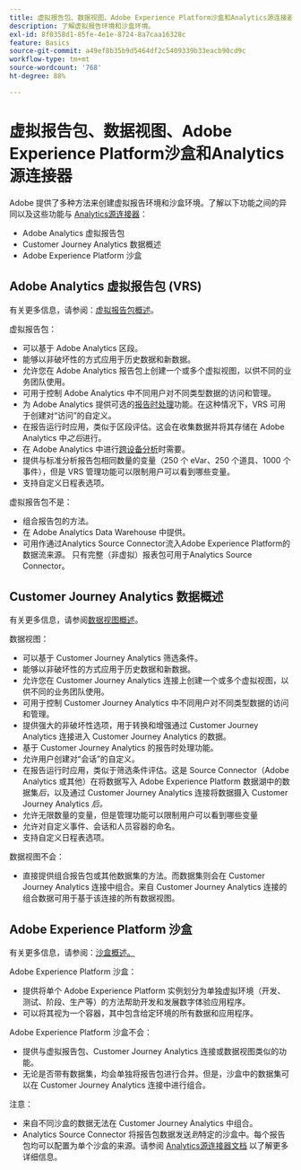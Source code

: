 ```yaml
---
title: 虚拟报告包、数据视图、Adobe Experience Platform沙盒和Analytics源连接器
description: 了解虚拟报告环境和沙盒环境。
exl-id: 8f0358d1-85fe-4e1e-8724-8a7caa16328c
feature: Basics
source-git-commit: a49ef8b35b9d5464df2c5409339b33eacb90cd9c
workflow-type: tm+mt
source-wordcount: '768'
ht-degree: 88%

---
```


# 虚拟报告包、数据视图、Adobe Experience Platform沙盒和Analytics源连接器

Adobe 提供了多种方法来创建虚拟报告环境和沙盒环境。了解以下功能之间的异同以及这些功能与 [Analytics源连接器](https://experienceleague.adobe.com/docs/experience-platform/sources/ui-tutorials/create/adobe-applications/analytics.html?lang=zh-Hans)：

* Adobe Analytics 虚拟报告包
* Customer Journey Analytics 数据概述
* Adobe Experience Platform 沙盒

## Adobe Analytics 虚拟报告包 (VRS)

有关更多信息，请参阅：[虚拟报告包概述](https://experienceleague.adobe.com/docs/analytics/components/virtual-report-suites/vrs-about.html?lang=zh-Hans)。

虚拟报告包：

* 可以基于 Adobe Analytics 区段。
* 能够以非破坏性的方式应用于历史数据和新数据。
* 允许您在 Adobe Analytics 报告包上创建一个或多个虚拟视图，以供不同的业务团队使用。
* 可用于控制 Adobe Analytics 中不同用户对不同类型数据的访问和管理。
* 为 Adobe Analytics 提供可选的[报告时处理](https://experienceleague.adobe.com/docs/analytics/components/virtual-report-suites/vrs-report-time-processing.html?lang=zh-Hans)功能。在这种情况下，VRS 可用于创建对“访问”的自定义。
* 在报告运行时应用，类似于区段评估。这会在收集数据并将其存储在 Adobe Analytics 中&#x200B;_之后_&#x200B;进行。
* 在 Adobe Analytics 中进行[跨设备分析](https://experienceleague.adobe.com/docs/analytics/components/cda/overview.html?lang=zh-Hans)时需要。
* 提供与标准分析报告包相同数量的变量（250 个 eVar、250 个道具、1000 个事件），但是 VRS 管理功能可以限制用户可以看到哪些变量。
* 支持自定义日程表选项。

虚拟报告包不是：

* 组合报告包的方法。
* 在 Adobe Analytics Data Warehouse 中提供。
* 可用作通过Analytics Source Connector流入Adobe Experience Platform的数据流来源。 只有完整（非虚拟）报表包可用于Analytics Source Connector。


## Customer Journey Analytics 数据概述

有关更多信息，请参阅[数据视图概述](https://experienceleague.adobe.com/docs/analytics-platform/using/cja-dataviews/data-views.html?lang=zh-Hans)。

数据视图：

* 可以基于 Customer Journey Analytics 筛选条件。
* 能够以非破坏性的方式应用于历史数据和新数据。
* 允许您在 Customer Journey Analytics 连接上创建一个或多个虚拟视图，以供不同的业务团队使用。
* 可用于控制 Customer Journey Analytics 中不同用户对不同类型数据的访问和管理。
* 提供强大的非破坏性选项，用于转换和增强通过 Customer Journey Analytics 连接进入 Customer Journey Analytics 的数据。
* 基于 Customer Journey Analytics 的报告时处理功能。
* 允许用户创建对“会话”的自定义。
* 在报告运行时应用，类似于筛选条件评估。这是 Source Connector（Adobe Analytics 或其他）在将数据写入 Adobe Experience Platform 数据湖中的数据集&#x200B;_后_，以及通过 Customer Journey Analytics 连接将数据摄入 Customer Journey Analytics _后。_
* 允许无限数量的变量，但是管理功能可以限制用户可以看到哪些变量
* 允许对自定义事件、会话和人员容器的命名。
* 支持自定义日程表选项。

数据视图不会：

* 直接提供组合报告包或其他数据集的方法。而数据集则会在 Customer Journey Analytics 连接中组合。来自 Customer Journey Analytics 连接的组合数据可用于基于该连接的所有数据视图。

## Adobe Experience Platform 沙盒

有关更多信息，请参阅：[沙盒概述。](https://experienceleague.adobe.com/docs/experience-platform/sandbox/home.html?lang=zh-Hans)

Adobe Experience Platform 沙盒：

* 提供将单个 Adobe Experience Platform 实例划分为单独虚拟环境（开发、测试、阶段、生产等）的方法帮助开发和发展数字体验应用程序。
* 可以将其视为一个容器，其中包含给定环境的所有数据和应用程序。

Adobe Experience Platform 沙盒不会：

* 提供与虚拟报告包、Customer Journey Analytics 连接或数据视图类似的功能。
* 无论是否带有数据集，均会单独将报告包进行合并。但是，沙盒中的数据集可以在 Customer Journey Analytics 连接中进行组合。

注意：

* 来自不同沙盒的数据无法在 Customer Journey Analytics 中组合。
* Analytics Source Connector 将报告包数据发送&#x200B;_到_&#x200B;特定的沙盒中。每个报告包均可以配置为单个沙盒的来源。请参阅 [Analytics源连接器文档](https://experienceleague.adobe.com/docs/experience-platform/sources/ui-tutorials/create/adobe-applications/analytics.html?lang=zh-Hans) 以了解更多详细信息。
